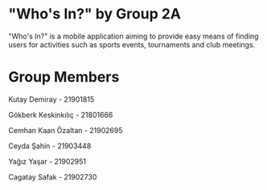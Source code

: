 # "Who's In?" by Group 2A
 "Who's In?" is a mobile application aiming to provide easy means of finding users for activities such as sports events, tournaments and club meetings.

# Group Members
 Kutay Demiray       - 21901815

 Gökberk Keskinkılıç - 21801666

 Cemhan Kaan Özaltan - 21902695

 Ceyda Şahin         - 21903448
 
 Yağız Yaşar         - 21902951

 Cagatay Safak       - 21902730
